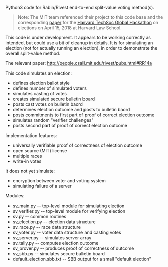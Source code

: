 Python3 code for Rabin/Rivest end-to-end split-value voting method(s).

> Note: The MIT team referenced their project to this code base and the corresponding [paper](https://people.csail.mit.edu/rivest/pubs/RR14a.pdf) for the [Harvard TechSoc Global Hackathon](https://www.hlshackathon.org/about) on elections on April 15, 2018 at Harvard Law School.

This code is under development.  It appears to be working
correctly as intended, but could use a bit of cleanup in details.
It is for simulating an election (not for actually running an election),
in order to demonstrate the overall split-value method.

The relevant paper: http://people.csail.mit.edu/rivest/pubs.html#RR14a

This code simulates an election:
   * defines election ballot style
   * defines number of simulated voters
   * simulates casting of votes
   * creates simulated secure bulletin board
   * posts cast votes on bulletin baord
   * determines election outcome and posts to bulletin baord
   * posts commitments to first part of proof of correct election outcome
   * simulates random "verifier challenges"
   * posts second part of proof of correct election outcome

Implementation features:
  * universally verifiable proof of correctness of election outcome
  * open source (MIT) license
  * multiple races
  * write-in votes

It does not yet simulate:
  * encryption between voter and voting system
  * simulating failure of a server

Modules:
  * sv_main.py            -- top-level module for simulating election
  * sv_verifier.py        -- top-level module for verifying election
  * sv.py                 -- common routines
  * sv_election.py        -- election data structure
  * sv_race.py            -- race data structure
  * sv_voter.py           -- voter data structure and casting votes
  * sv_server.py          -- simulates server array
  * sv_tally.py           -- computes election outcome
  * sv_prover.py          -- produces proof of correctness of outcome
  * sv_sbb.py             -- simulates secure bulletin board  
  * default_election.sbb.txt  -- SBB output for a small "default election"
